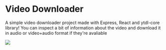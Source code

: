 # Video Downloader
A simple video downloader project made with Express, React and ytdl-core library!
You can inspect a bit of information about the video and download it in audio or video+audio format if they're avaliable

![](https://im2.ezgif.com/tmp/ezgif-2-818857c0e0.gif)
